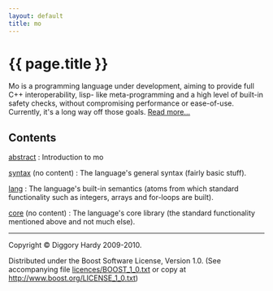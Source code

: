 ```yaml
---
layout: default
title: mo
---
```

{{ page.title }}
================

Mo is a programming language under development, aiming to provide full C++ interoperability, lisp-
like meta-programming and a high level of built-in safety checks, without compromising performance
or ease-of-use. Currently, it's a long way off those goals. [Read more...](abstract/About.html)

Contents
-------------

[abstract](abstract/)
:   Introduction to mo

[syntax](syntax/) (no content)
:   The language's general syntax (fairly basic stuff).

[lang](lang/)
:   The language's built-in semantics (atoms from which standard functionality such as integers,
    arrays and for-loops are built).

[core](core/) (no content)
:   The language's core library (the standard functionality mentioned above and not much else).

---

Copyright © Diggory Hardy 2009-2010.

Distributed under the Boost Software License, Version 1.0.
(See accompanying file [licences/BOOST_1_0.txt]({{site.root}}/licences/BOOST_1_0.txt) or copy at <http://www.boost.org/LICENSE_1_0.txt>)
